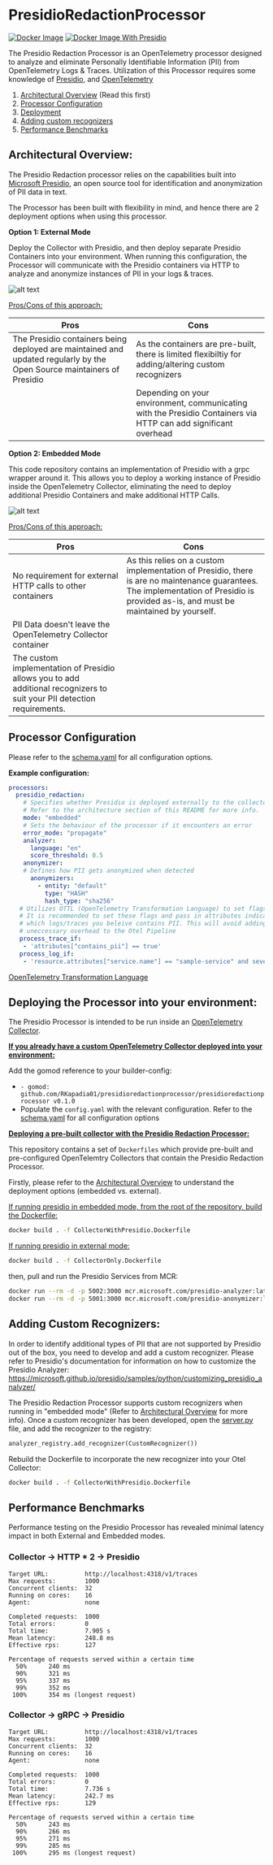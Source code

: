 # PresidioRedactionProcessor

[![Docker Image](https://github.com/RKapadia01/PresidioRedactionProcessor/actions/workflows/docker-build-CollectorOnly.yaml/badge.svg?branch=main)](https://github.com/RKapadia01/PresidioRedactionProcessor/actions/workflows/docker-build-CollectorOnly.yaml)
[![Docker Image With Presidio](https://github.com/RKapadia01/PresidioRedactionProcessor/actions/workflows/docker-build-CollectorWithPresidio.yaml/badge.svg?branch=main)](https://github.com/RKapadia01/PresidioRedactionProcessor/actions/workflows/docker-build-CollectorWithPresidio.yaml)

The Presidio Redaction Processor is an OpenTelemetry processor designed to analyze and eliminate Personally Identifiable Information (PII) from OpenTelemetry Logs & Traces. Utilization of this Processor requires some knowledge of [Presidio](https://microsoft.github.io/presidio/), and [OpenTelemetry](https://opentelemetry.io/)


1. [Architectural Overview](#architectural-overview) (Read this first)
2. [Processor Configuration](#processor-configuration)
3. [Deployment](#deploying-the-processor-into-your-environment)
4. [Adding custom recognizers](#adding-custom-recognizers)
5. [Performance Benchmarks](#performance-benchmarks)

## Architectural Overview:
The Presidio Redaction processor relies on the capabilities built into [Microsoft Presidio](https://microsoft.github.io/presidio/), an open source tool for identification and anonymization of PII data in text.

The Processor has been built with flexibility in mind, and hence there are 2 deployment options when using this processor.

**Option 1: External Mode**

Deploy the Collector with Presidio, and then deploy separate Presidio Containers into your environment. When running this configuration, the Processor will communicate with the Presidio containers via HTTP to analyze and anonymize instances of PII in your logs & traces.

![alt text](diagrams/image-1.png)

<u>Pros/Cons of this approach:</u>

| Pros | Cons |
| ---- | ---- |
| The Presidio containers being deployed are maintained and updated regularly by the Open Source maintainers of Presidio      | As the containers are pre-built, there is limited flexibiltiy for adding/altering custom recognizers      |
|| Depending on your environment, communicating with the Presidio Containers via HTTP can add significant overhead|

**Option 2: Embedded Mode**

This code repository contains an implementation of Presidio with a grpc wrapper around it. This allows you to deploy a working instance of Presidio inside the OpenTelemetry Collector, eliminating the need to deploy additional Presidio Containers and make additional HTTP Calls.

![alt text](diagrams/image-2.png)

<u>Pros/Cons of this approach:</u>

| Pros | Cons |
| ---- | ---- |
|No requirement for external HTTP calls to other containers|As this relies on a custom implementation of Presidio, there is are no maintenance guarantees. The implementation of Presidio is provided as-is, and must be maintained by yourself.|
|PII Data doesn't leave the OpenTelemetry Collector container||
|The custom implementation of Presidio allows you to add additional recognizers to suit your PII detection requirements.||

## Processor Configuration
Please refer to the [schema.yaml](./schema.yaml) for all configuration options.

**Example configuration:**
```yaml
processors:
  presidio_redaction:
    # Specifies whether Presidio is deployed externally to the collector or internally.
    # Refer to the architecture section of this README for more info.
    mode: "embedded"
    # Sets the behaviour of the processor if it encounters an error
    error_mode: "propagate"
    analyzer:
      language: "en"
      score_threshold: 0.5
    anonymizer:
    # Defines how PII gets anonymized when detected
      anonymizers:
        - entity: "default"
          type: "HASH"
          hash_type: "sha256"
   # Utilizes OTTL (OpenTelemetry Transformation Language) to set flags
   # It is recommended to set these flags and pass in attributes indicating
   # which logs/traces you beleive contains PII. This will avoid adding
   # uneccessary overhead to the Otel Pipeline
   process_trace_if:
    - 'attributes["contains_pii"] == true'
   process_log_if:
    - 'resource.attributes["service.name"] == "sample-service" and severity_text == "INFO"'
```

[OpenTelemetry Transformation Language](https://github.com/open-telemetry/opentelemetry-collector-contrib/blob/main/pkg/ottl/README.md)

## Deploying the Processor into your environment:
The Presidio Processor is intended to be run inside an [OpenTelemetry Collector](https://opentelemetry.io/docs/collector/).

<u>**If you already have a custom OpenTelemetry Collector deployed into your environment:**</u>

Add the gomod reference to your builder-config:
- `- gomod: github.com/RKapadia01/presidioredactionprocessor/presidioredactionprocessor v0.1.0`
- Populate the `config.yaml` with the relevant configuration. Refer to the [schema.yaml](./schema.yaml) for all configuration options

<u>**Deploying a pre-built collector with the Presidio Redaction Processor:**</u>

This repository contains a set of `Dockerfiles` which provide pre-built and pre-configured OpenTelemtry Collectors that contain the Presidio Redaction Processor.

Firstly, please refer to the [Architectural Overview](#architectural-overview) to understand the deployment options (embedded vs. external).

<u>If running presidio in embedded mode, from the root of the repository, build the Dockerfile:</u>
```bash
docker build . -f CollectorWithPresidio.Dockerfile
```

<u>If running presidio in external mode:</u>
```bash
docker build . -f CollectorOnly.Dockerfile
```
then, pull and run the Presidio Services from MCR:
```bash
docker run --rm -d -p 5002:3000 mcr.microsoft.com/presidio-analyzer:latest
docker run --rm -d -p 5001:3000 mcr.microsoft.com/presidio-anonymizer:latest
```

## Adding Custom Recognizers:
In order to identify additional types of PII that are not supported by Presidio out of the box, you need to develop and add a custom recognizer. Please refer to Presidio's documentation for information on how to customize the Presidio Analyzer: https://microsoft.github.io/presidio/samples/python/customizing_presidio_analyzer/

The Presidio Redaction Processor supports custom recognizers when running in "embedded mode" (Refer to [Architectural Overview](#architectural-overview) for more info). Once a custom recognizer has been developed, open the [server.py](./presidio_grpc_wrapper/server.py) file, and add the recognizer to the registry:

```python
analyzer_registry.add_recognizer(CustomRecognizer())
```

Rebuild the Dockerfile to incorporate the new recognizer into your Otel Collector:
```bash
docker build . -f CollectorWithPresidio.Dockerfile
```

## Performance Benchmarks
Performance testing on the Presidio Processor has revealed minimal latency impact in both External and Embedded modes.

### Collector -> HTTP \* 2 -> Presidio

```
Target URL:          http://localhost:4318/v1/traces
Max requests:        1000
Concurrent clients:  32
Running on cores:    16
Agent:               none

Completed requests:  1000
Total errors:        0
Total time:          7.905 s
Mean latency:        248.8 ms
Effective rps:       127

Percentage of requests served within a certain time
  50%      240 ms
  90%      321 ms
  95%      337 ms
  99%      352 ms
 100%      354 ms (longest request)
```

### Collector -> gRPC -> Presidio

```
Target URL:          http://localhost:4318/v1/traces
Max requests:        1000
Concurrent clients:  32
Running on cores:    16
Agent:               none

Completed requests:  1000
Total errors:        0
Total time:          7.736 s
Mean latency:        242.7 ms
Effective rps:       129

Percentage of requests served within a certain time
  50%      243 ms
  90%      266 ms
  95%      271 ms
  99%      285 ms
 100%      295 ms (longest request)
```
